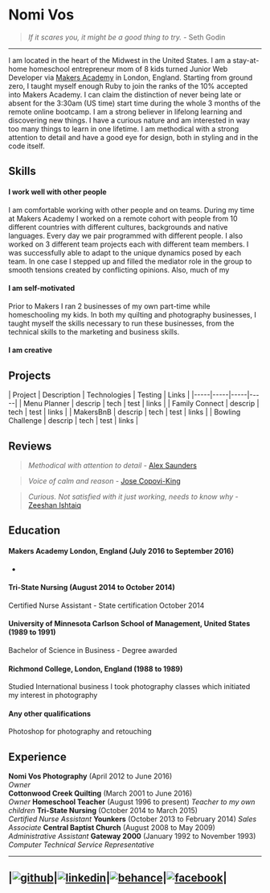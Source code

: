 # Nomi Vos


> *If it scares you, it might be a good thing to try.* - Seth Godin

---
I am located in the heart of the Midwest in the United States. I am a stay-at-home homeschool entrepreneur mom of 8 kids turned Junior Web Developer via [Makers Academy](http://www.makersacademy.com) in London, England.  Starting from ground zero, I taught myself enough Ruby to join the ranks of the 10% accepted into Makers Academy.  I can claim the distinction of never being late or absent for the 3:30am (US time) start time during the whole 3 months of the remote online bootcamp. I am a strong believer in lifelong learning and discovering new things. I have a curious nature and am interested in way too many things to learn in one lifetime. I am methodical with a strong attention to detail and have a good eye for design, both in styling and in the code itself.

## Skills

#### I work well with other people

I am comfortable working with other people and on teams.  During my time at Makers Academy I worked on a remote cohort with people from 10 different countries with different cultures, backgrounds and native languages.  Every day we pair programmed with different people.  I also worked on 3 different team projects each with different team members. I was successfully able to adapt to the unique dynamics posed by each team.  In one case I stepped up and filled the mediator role in the group to smooth tensions created by conflicting opinions. Also, much of my

#### I am self-motivated

Prior to Makers I ran 2 businesses of my own part-time while homeschooling my kids. In both my quilting and photography businesses, I taught myself the skills necessary to run these businesses, from the technical skills to the marketing and business skills.  

#### I am creative


## Projects

| Project | Description | Technologies | Testing | Links |
|-----|-----|-----|-----|
| Menu Planner | descrip | tech | test | links |
| Family Connect | descrip | tech | test | links |
| MakersBnB | descrip | tech | test | links |
| Bowling Challenge | descrip | tech | test | links |

## Reviews

> *Methodical with attention to detail* - [Alex Saunders](https://github.com/acsauk)

> *Voice of calm and reason* - [Jose Copovi-King](https://github.com/joseck0510)

> *Curious. Not satisfied with it just working, needs to know why* - [Zeeshan Ishtaiq](https://github.com/mzishtiaq)


## Education

#### Makers Academy London, England (July 2016 to September 2016)

-

#### Tri-State Nursing (August 2014 to October 2014)
Certified Nurse Assistant - State certification October 2014

#### University of Minnesota Carlson School of Management, United States (1989 to 1991)
Bachelor of Science in Business - Degree awarded

#### Richmond College, London, England (1988 to 1989)
Studied International business
I took photography classes which initiated my interest in photography

#### Any other qualifications
Photoshop for photography and retouching

## Experience

**Nomi Vos Photography** (April 2012 to June 2016)    
*Owner*  
**Cottonwood Creek Quilting** (March 2001 to June 2016)   
*Owner*
**Homeschool Teacher** (August 1996 to present)
*Teacher to my own children*
**Tri-State Nursing** (October 2014 to March 2015)    
*Certified Nurse Assistant*
**Younkers** (October 2013 to February 2014)
*Sales Associate*
**Central Baptist Church** (August 2008 to May 2009)
*Administrative Assistant*
**Gateway 2000** (January 1992 to November 1993)
*Computer Technical Service Representative*


[1]: http://www.github.com/nomi811
[2]: https://www.linkedin.com/in/nomi-vos-097aa082
[3]: https://www.facebook.com/nomi.vos
[4]: https://www.behance.net/nvoswork1533


---
|[![github](https://cloud.githubusercontent.com/assets/17016297/18654066/e5c135dc-7ea3-11e6-8cf6-6a8f628897bc.png)][1]|[![linkedin](https://cloud.githubusercontent.com/assets/17016297/18654069/e7e21930-7ea3-11e6-89cf-37329de79b36.png)][2]|[![behance](https://cloud.githubusercontent.com/assets/17016297/18654062/e2e79c48-7ea3-11e6-9b5c-3da110b8a2dd.png)][3]|[![facebook](https://cloud.githubusercontent.com/assets/17016297/18654065/e42ed904-7ea3-11e6-94eb-ea5d66dfd191.png)][4]|
---
